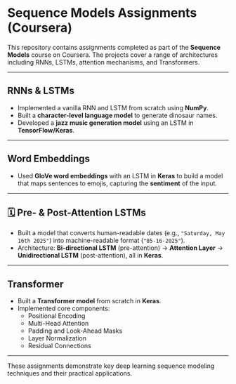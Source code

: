 # Sequence Models Assignments (Coursera)

This repository contains assignments completed as part of the **Sequence Models** course on Coursera. The projects cover a range of architectures including RNNs, LSTMs, attention mechanisms, and Transformers.

---

##  RNNs & LSTMs

- Implemented a vanilla RNN and LSTM from scratch using **NumPy**.
- Built a **character-level language model** to generate dinosaur names.
- Developed a **jazz music generation model** using an LSTM in **TensorFlow/Keras**.

---

##  Word Embeddings

- Used **GloVe word embeddings** with an LSTM in **Keras** to build a model that maps sentences to emojis, capturing the **sentiment** of the input.

---

## 🗓 Pre- & Post-Attention LSTMs

- Built a model that converts human-readable dates (e.g., `"Saturday, May 16th 2025"`) into machine-readable format (`"05-16-2025"`).
- Architecture: **Bi-directional LSTM** (pre-attention) → **Attention Layer** → **Unidirectional LSTM** (post-attention), all in **Keras**.

---

##  Transformer

- Built a **Transformer model** from scratch in **Keras**.
- Implemented core components:
  - Positional Encoding
  - Multi-Head Attention
  - Padding and Look-Ahead Masks
  - Layer Normalization
  - Residual Connections

---

These assignments demonstrate key deep learning sequence modeling techniques and their practical applications.
